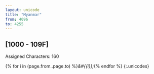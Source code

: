 ```yaml
---
layout: unicode
title: "Myanmar"
from: 4096
to: 4255
---
```


## 	[1000 - 109F]

Assigned Characters: 160

{% for i in (page.from..page.to) %}<i>&#{{i}};</i>{% endfor %}
{:.unicodes}
